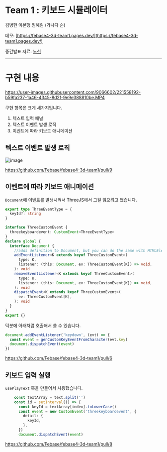 # Team 1 : 키보드 시뮬레이터

김병헌 이본행 임혜림 (가나다 순)

데모: [https://febase4-3d-team1.pages.dev/](https://febase4-3d-team1.pages.dev/)

중간발표 자료: [노션](https://leebh.notion.site/team1-65d4c4cf81b840c7a1bb0a9d2edee915)

---



# 구현 내용


https://user-images.githubusercontent.com/9066602/221558192-b59fa237-1a46-4345-8d2f-9e9e388810be.MP4


구현 항목은 크게 세가지입니다.
1. 텍스트 입력 패널
2. 텍스트 이벤트 발생 로직
3. 이벤트에 따라 키보드 애니메이션


## 텍스트 이벤트 발생 로직
![image](https://user-images.githubusercontent.com/9066602/221560184-9de445d2-5142-490c-bb8c-a3582801e8b0.png)

https://github.com/Febase/febase4-3d-team1/pull/9

## 이벤트에 따라 키보드 애니메이션
`Document`에 이벤트를 발생시켜서 ThreeJS에서 그걸 읽으려고 했습니다.

```ts
export type ThreeEventType = {
  keyId?: string
}

interface ThreeCustomEvent {
  threekeyboardevent: CustomEvent<ThreeEventType>
}
declare global {
  interface Document {
    //adds definition to Document, but you can do the same with HTMLElement
    addEventListener<K extends keyof ThreeCustomEvent>(
      type: K,
      listener: (this: Document, ev: ThreeCustomEvent[K]) => void,
    ): void
    removeEventListener<K extends keyof ThreeCustomEvent>(
      type: K,
      listener: (this: Document, ev: ThreeCustomEvent[K]) => void,
    ): void
    dispatchEvent<K extends keyof ThreeCustomEvent>(
      ev: ThreeCustomEvent[K],
    ): void
  }
}
export {}

```

덕분에 아래처럼 호출해서 쓸 수 있습니다.

```ts
document.addEventListener('keydown', (evt) => {
  const event = genCustomKeyEventFromCharacter(evt.key)
  document.dispatchEvent(event)
})
```

https://github.com/Febase/febase4-3d-team1/pull/6



## 키보드 입력 실행
`usePlayText` 훅을 만들어서 사용했습니다.
```ts
    const textArray = text.split('')
    const id = setInterval(() => {
      const keyId = textArray[index].toLowerCase()
      const event = new CustomEvent('threekeyboardevent', {
        detail: {
          keyId,
        },
      })
      document.dispatchEvent(event)
```

https://github.com/Febase/febase4-3d-team1/pull/8 


